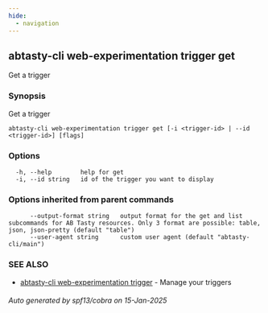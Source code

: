 ```yaml
---
hide:
  - navigation
---
```

## abtasty-cli web-experimentation trigger get

Get a trigger

### Synopsis

Get a trigger

```
abtasty-cli web-experimentation trigger get [-i <trigger-id> | --id <trigger-id>] [flags]
```

### Options

```
  -h, --help        help for get
  -i, --id string   id of the trigger you want to display
```

### Options inherited from parent commands

```
      --output-format string   output format for the get and list subcommands for AB Tasty resources. Only 3 format are possible: table, json, json-pretty (default "table")
      --user-agent string      custom user agent (default "abtasty-cli/main")
```

### SEE ALSO

* [abtasty-cli web-experimentation trigger](abtasty-cli_web-experimentation_trigger.md)	 - Manage your triggers

###### Auto generated by spf13/cobra on 15-Jan-2025
